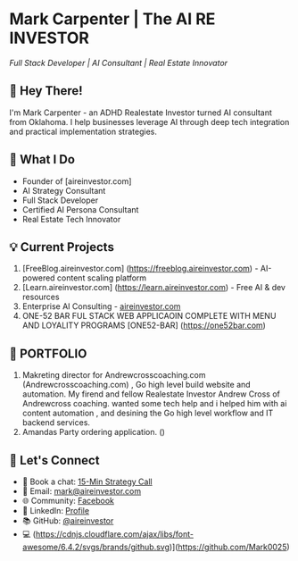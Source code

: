

# Mark Carpenter | The AI RE INVESTOR
*Full Stack Developer | AI Consultant | Real Estate Innovator*

## 👋 Hey There!
I'm Mark Carpenter - an ADHD Realestate Investor turned AI consultant from Oklahoma. I help businesses leverage AI through deep tech integration and practical implementation strategies.

## 🚀 What I Do
- Founder of [aireinvestor.com]
- AI Strategy Consultant
- Full Stack Developer
- Certified AI Persona Consultant
- Real Estate Tech Innovator


## 💡 Current Projects
1. [FreeBlog.aireinvestor.com]  (https://freeblog.aireinvestor.com)   - AI-powered content scaling platform
2. [Learn.aireinvestor.com] (https://learn.aireinvestor.com) - Free AI & dev resources
3. Enterprise AI Consulting - [aireinvestor.com](https://aireinvestor.com)
4. ONE-52 BAR FUL STACK WEB APPLICAOIN COMPLETE WITH MENU AND LOYALITY PROGRAMS [ONE52-BAR] (https://one52bar.com) 


## 📕  PORTFOLIO 
1. Makreting director for Andrewcrosscoaching.com (Andrewcrosscoaching.com)  , Go high level build website and automation. My firend and fellow Realestate Investor Andrew Cross of Andrewcross coaching. wanted some tech help and i helped him with ai content automation , and desining the Go high level workflow and IT backend services. 
1. Amandas Party ordering application. () 

## 🤝 Let's Connect
- 📅 Book a chat: [15-Min Strategy Call](https://api.leadconnectorhq.com/widget/booking/X997wA5xcSPMCNfiD7Z5)
- 📧 Email: mark@aireinvestor.com
- 🌐 Community: [Facebook](https://www.facebook.com/aireinvestor)
- 💼 LinkedIn: [Profile](https://www.linkedin.com/in/mark-carpenter-573b4b76/)
- 📚 GitHub: [@aireinvestor](https://github.com/THE-AI-REAL-ESTATE-INVESTOR)
- 💻 (https://cdnjs.cloudflare.com/ajax/libs/font-awesome/6.4.2/svgs/brands/github.svg)](https://github.com/Mark0025)


